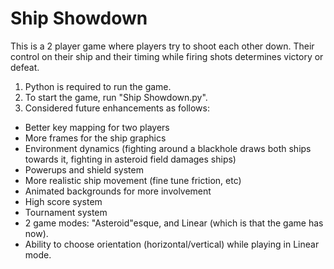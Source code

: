 # Ship Showdown

This is a 2 player game where players try to shoot each other down. Their control on their ship and their timing while firing shots determines victory or defeat.


1. Python is required to run the game.
2. To start the game, run "Ship Showdown.py".
3. Considered future enhancements as follows:

 - Better key mapping for two players
 - More frames for the ship graphics
 - Environment dynamics (fighting around a blackhole draws both ships towards it, fighting in asteroid field damages ships)
 - Powerups and shield system
 - More realistic ship movement (fine tune friction, etc)
 - Animated backgrounds for more involvement
 - High score system
 - Tournament system
 - 2 game modes: "Asteroid"esque, and Linear (which is that the game has now).
 - Ability to choose orientation (horizontal/vertical) while playing in Linear mode.
